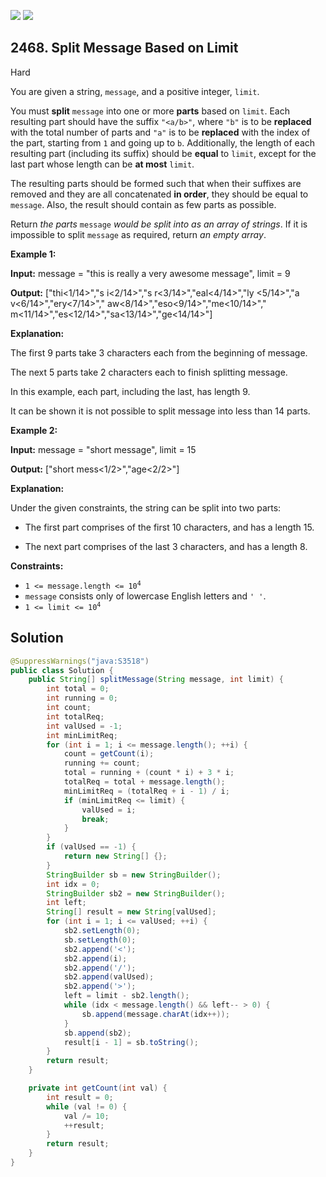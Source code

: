 [![](https://img.shields.io/github/stars/javadev/LeetCode-in-Java?label=Stars&style=flat-square)](https://github.com/javadev/LeetCode-in-Java)
[![](https://img.shields.io/github/forks/javadev/LeetCode-in-Java?label=Fork%20me%20on%20GitHub%20&style=flat-square)](https://github.com/javadev/LeetCode-in-Java/fork)

## 2468\. Split Message Based on Limit

Hard

You are given a string, `message`, and a positive integer, `limit`.

You must **split** `message` into one or more **parts** based on `limit`. Each resulting part should have the suffix `"<a/b>"`, where `"b"` is to be **replaced** with the total number of parts and `"a"` is to be **replaced** with the index of the part, starting from `1` and going up to `b`. Additionally, the length of each resulting part (including its suffix) should be **equal** to `limit`, except for the last part whose length can be **at most** `limit`.

The resulting parts should be formed such that when their suffixes are removed and they are all concatenated **in order**, they should be equal to `message`. Also, the result should contain as few parts as possible.

Return _the parts_ `message` _would be split into as an array of strings_. If it is impossible to split `message` as required, return _an empty array_.

**Example 1:**

**Input:** message = "this is really a very awesome message", limit = 9

**Output:** ["thi<1/14>","s i<2/14>","s r<3/14>","eal<4/14>","ly <5/14>","a v<6/14>","ery<7/14>"," aw<8/14>","eso<9/14>","me<10/14>"," m<11/14>","es<12/14>","sa<13/14>","ge<14/14>"]

**Explanation:**

The first 9 parts take 3 characters each from the beginning of message.

The next 5 parts take 2 characters each to finish splitting message.

In this example, each part, including the last, has length 9.

It can be shown it is not possible to split message into less than 14 parts. 

**Example 2:**

**Input:** message = "short message", limit = 15

**Output:** ["short mess<1/2>","age<2/2>"]

**Explanation:**

Under the given constraints, the string can be split into two parts:

- The first part comprises of the first 10 characters, and has a length 15.

- The next part comprises of the last 3 characters, and has a length 8. 

**Constraints:**

*   <code>1 <= message.length <= 10<sup>4</sup></code>
*   `message` consists only of lowercase English letters and `' '`.
*   <code>1 <= limit <= 10<sup>4</sup></code>

## Solution

```java
@SuppressWarnings("java:S3518")
public class Solution {
    public String[] splitMessage(String message, int limit) {
        int total = 0;
        int running = 0;
        int count;
        int totalReq;
        int valUsed = -1;
        int minLimitReq;
        for (int i = 1; i <= message.length(); ++i) {
            count = getCount(i);
            running += count;
            total = running + (count * i) + 3 * i;
            totalReq = total + message.length();
            minLimitReq = (totalReq + i - 1) / i;
            if (minLimitReq <= limit) {
                valUsed = i;
                break;
            }
        }
        if (valUsed == -1) {
            return new String[] {};
        }
        StringBuilder sb = new StringBuilder();
        int idx = 0;
        StringBuilder sb2 = new StringBuilder();
        int left;
        String[] result = new String[valUsed];
        for (int i = 1; i <= valUsed; ++i) {
            sb2.setLength(0);
            sb.setLength(0);
            sb2.append('<');
            sb2.append(i);
            sb2.append('/');
            sb2.append(valUsed);
            sb2.append('>');
            left = limit - sb2.length();
            while (idx < message.length() && left-- > 0) {
                sb.append(message.charAt(idx++));
            }
            sb.append(sb2);
            result[i - 1] = sb.toString();
        }
        return result;
    }

    private int getCount(int val) {
        int result = 0;
        while (val != 0) {
            val /= 10;
            ++result;
        }
        return result;
    }
}
```